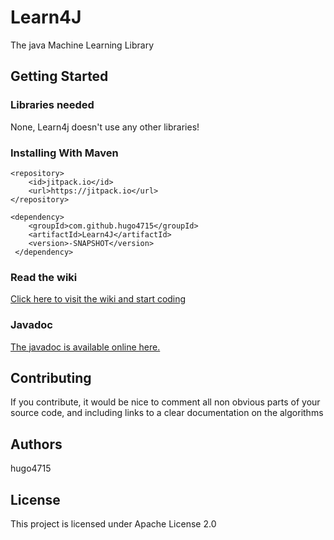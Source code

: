 # Learn4J
The java Machine Learning Library

## Getting Started

### Libraries needed
None, Learn4j doesn't use any other libraries!

### Installing With Maven
    <repository>
	    <id>jitpack.io</id>
	    <url>https://jitpack.io</url>
    </repository>
    
    <dependency>
	    <groupId>com.github.hugo4715</groupId>
	    <artifactId>Learn4J</artifactId>
	    <version>-SNAPSHOT</version>
	 </dependency>



### Read the wiki
[Click here to visit the wiki and start coding](https://github.com/hugo4715/Learn4J/wiki)

### Javadoc
[The javadoc is available online here.](https://hugo4715.github.io/Learn4J/apidocs/)

## Contributing
If you contribute, it would be nice to comment all non obvious parts of your source code, and including links to a clear documentation on the algorithms

## Authors
hugo4715

## License
This project is licensed under Apache License 2.0
